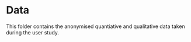# Data
This folder contains the anonymised quantiative and qualitative data taken during the user study.
